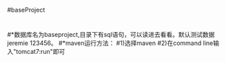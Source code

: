 #baseProject
#
#*数据库名为baseproject,目录下有sql语句，可以读进去看看。默认测试数据jeremie 123456。
#*maven运行方法：
#1)选择maven
#2)在command line输入"tomcat7:run"即可